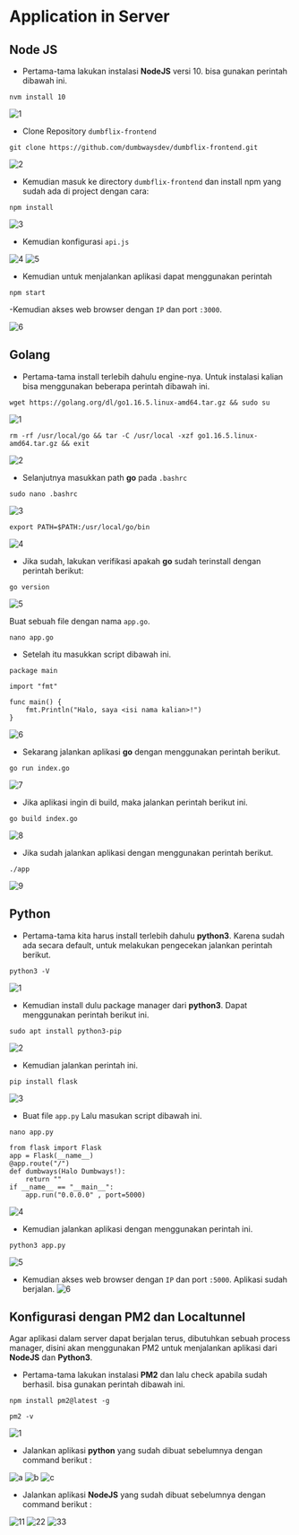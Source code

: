 # Application in Server

## Node JS

- Pertama-tama lakukan instalasi **NodeJS** versi 10. bisa gunakan perintah dibawah ini.

```
nvm install 10
```
![1](https://user-images.githubusercontent.com/54151202/225574904-5e6762f8-2c4d-46a4-bb57-080f699d8da3.png)

- Clone Repository `dumbflix-frontend`
```
git clone https://github.com/dumbwaysdev/dumbflix-frontend.git
```
![2](https://user-images.githubusercontent.com/54151202/225574925-ca233b41-00e9-4b71-b68c-9443182c11c6.png)

- Kemudian masuk ke directory `dumbflix-frontend` dan install npm yang sudah ada di project dengan cara:
```
npm install
```
![3](https://user-images.githubusercontent.com/54151202/225574940-58430a06-aae9-4260-bc67-694ca90a48ca.png)

- Kemudian konfigurasi `api.js`

![4](https://user-images.githubusercontent.com/54151202/225644297-73cad95a-4287-434d-bcc8-5aaef6e31197.png)
![5](https://user-images.githubusercontent.com/54151202/225574974-90a10d33-ffd9-4b19-aa92-d46659e31982.png)


- Kemudian untuk menjalankan aplikasi dapat menggunakan perintah
```
npm start
```
-Kemudian akses web browser dengan `IP` dan port `:3000`.

![6](https://user-images.githubusercontent.com/54151202/225574981-956498a9-2a4d-4a20-ba6f-23acae3571d9.png)


## Golang

- Pertama-tama install terlebih dahulu engine-nya. Untuk instalasi kalian bisa menggunakan beberapa perintah dibawah ini.
```
wget https://golang.org/dl/go1.16.5.linux-amd64.tar.gz && sudo su
```
![1](https://user-images.githubusercontent.com/54151202/225761925-7fbf91e7-7925-4553-b327-2b5b7b6d7393.png)


```
rm -rf /usr/local/go && tar -C /usr/local -xzf go1.16.5.linux-amd64.tar.gz && exit
```
![2](https://user-images.githubusercontent.com/54151202/225761929-1b046509-21e7-4dfa-9360-c7dbb7298498.png)

- Selanjutnya masukkan path **go** pada `.bashrc`
```
sudo nano .bashrc
```
![3](https://user-images.githubusercontent.com/54151202/225761905-7a962eec-596d-4226-82f7-b6af1c4de2bd.png)

```
export PATH=$PATH:/usr/local/go/bin
```
![4](https://user-images.githubusercontent.com/54151202/225761909-0dbb6e4d-f540-4c90-b9be-96f1fedd2c16.png)

- Jika sudah, lakukan verifikasi apakah **go** sudah terinstall dengan perintah berikut:
```
go version
```
![5](https://user-images.githubusercontent.com/54151202/225761912-7a870b8d-8434-4434-b862-2aaa7369a791.png)

Buat sebuah file dengan nama `app.go`.
```
nano app.go
```

- Setelah itu masukkan script dibawah ini.
```
package main

import "fmt"

func main() {
    fmt.Println("Halo, saya <isi nama kalian>!")
}
```
![6](https://user-images.githubusercontent.com/54151202/225761913-88b2130e-5910-4644-9533-fe25158684fa.png)

- Sekarang jalankan aplikasi **go** dengan menggunakan perintah berikut.
```
go run index.go
```
![7](https://user-images.githubusercontent.com/54151202/225761915-c1d94abf-ba80-47c3-8a70-75d0cbdfad35.png)

- Jika aplikasi ingin di build, maka jalankan perintah berikut ini.
```
go build index.go
```
![8](https://user-images.githubusercontent.com/54151202/225761919-53cd46f2-3fe1-41f7-996c-a6e56a309e38.png)

- Jika sudah jalankan aplikasi dengan menggunakan perintah berikut.
```
./app
```
![9](https://user-images.githubusercontent.com/54151202/225761922-29b41791-b4d4-472f-944c-fe9e24d567fe.png)


## Python
- Pertama-tama kita harus install terlebih dahulu **python3**. Karena sudah ada secara default, untuk melakukan pengecekan jalankan perintah berikut.
```
python3 -V
```
![1](https://user-images.githubusercontent.com/54151202/225761838-ea83cb3e-7e75-41b9-a346-72484995e411.png)

- Kemudian install dulu package manager dari **python3**. Dapat menggunakan perintah berikut ini.
```
sudo apt install python3-pip
```
![2](https://user-images.githubusercontent.com/54151202/225761843-fe55c715-70d1-42fa-a68c-59dd793f7c45.png)

- Kemudian jalankan perintah ini.
```
pip install flask
```
![3](https://user-images.githubusercontent.com/54151202/225761845-b341888f-6a1a-4c55-8622-4ca180a1f14f.png)

- Buat file `app.py` Lalu masukan script dibawah ini.
```
nano app.py
```
```
from flask import Flask
app = Flask(__name__)
@app.route("/")
def dumbways(Halo Dumbways!):
    return ""
if __name__ == "__main__":
    app.run("0.0.0.0" , port=5000)
```
![4](https://user-images.githubusercontent.com/54151202/225761847-fcc08b12-d429-461e-95d8-096a92327669.png)

- Kemudian jalankan aplikasi dengan menggunakan perintah ini.
```
python3 app.py
```
![5](https://user-images.githubusercontent.com/54151202/225761849-360cdf6c-dd55-449b-a007-48afb51402b6.png)

- Kemudian akses web browser dengan `IP` dan port `:5000`. Aplikasi sudah berjalan.
![6](https://user-images.githubusercontent.com/54151202/225761854-da02a36b-a3f7-4801-8f35-f08e4a01ed9b.png)


 ## Konfigurasi dengan PM2 dan Localtunnel

 Agar aplikasi dalam server dapat berjalan terus, dibutuhkan sebuah process manager, disini akan menggunakan PM2 untuk menjalankan aplikasi dari **NodeJS** dan **Python3**.

 - Pertama-tama lakukan instalasi **PM2** dan lalu check apabila sudah berhasil. bisa gunakan perintah dibawah ini.
 ```
 npm install pm2@latest -g
 ```
 ```
 pm2 -v
 ```
 ![1](https://user-images.githubusercontent.com/54151202/225879079-2094f80c-e6d6-4c23-9dd5-40177bb25d3e.png)


 - Jalankan aplikasi **python** yang sudah dibuat sebelumnya dengan command berikut :

 ![a](https://user-images.githubusercontent.com/54151202/225879196-4454b4d6-6cce-45aa-9065-c1ba82dd0f5e.png)
![b](https://user-images.githubusercontent.com/54151202/225879201-575144e4-aafa-4393-9902-fe22bbc11302.png)
![c](https://user-images.githubusercontent.com/54151202/225879206-c95aa27e-5158-4850-a344-3de3b8a98196.png)

 - Jalankan aplikasi **NodeJS** yang sudah dibuat sebelumnya dengan command berikut :

![11](https://user-images.githubusercontent.com/54151202/225879892-a87e1c68-e5fe-4e5a-9534-3c035eefffbd.png)
![22](https://user-images.githubusercontent.com/54151202/225879896-56a8517b-8556-4838-98c6-e185617b3bea.png)
![33](https://user-images.githubusercontent.com/54151202/225879901-411788a4-b0d7-411e-b67e-a9064d16ff87.png)





